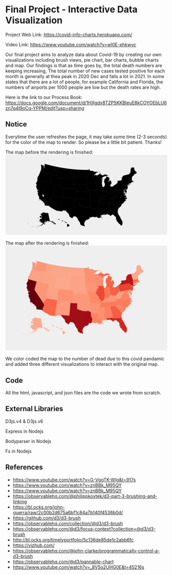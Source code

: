 Final Project - Interactive Data Visualization  
===

Project Web Link: https://covid-info-charts.herokuapp.com/

Video Link: https://www.youtube.com/watch?v=wl0E-ehkwyc

Our final project aims to analyze data about Covid-19 by
creating our own visualizations including brush views, pie
chart, bar charts, bubble charts and map. Our findings is that
as time goes by, the total death numbers are keeping increasing,
The total number of new cases tested positive for each
month is generally at thea peak in 2020 Dec and falls a lot
in 2021. In some states that there are a lot of people, for
example California and Florida, the numbers of airports per 1000 
people are low but the death rates are high.

Here is the link to our Process Book: https://docs.google.com/document/d/1HXgdx8TZP5KKBleuE8kCOYOEbLU6zn7q4I9oCg-YPPM/edit?usp=sharing

Notice
---
Everytime the user refreshes the page, it may take some time 
(2-3 seconds) for the color of the map to render. So please
be a little bit patient. Thanks!

The map before the rendering is finished:
![](img/img1.png)

The map after the rendering is finished:
![](img/img2.png)

We color coded the map to the number of dead due to this covid pandamic and added three different visualizations to interact with the original map.

Code
---
All the html, javascript, and json files are the code we wrote from scratch.

External Libraries
---
D3js.v4 & D3js.v6

Express in Nodejs

Bodyparser in Nodejs

Fs in Nodejs

References
---


- https://www.youtube.com/watch?v=G-VggTK-Wlg&t=917s
- https://www.youtube.com/watch?v=znBBk_M95QY
- https://www.youtube.com/watch?v=znBBk_M95QY
- https://observablehq.com/@philippkoytek/d3-part-3-brushing-and-linking
- https://bl.ocks.org/john-guerra/raw/2c00b2d675a6bf1c84a7b140f4536b0d/
- https://github.com/d3/d3-brush
- https://observablehq.com/collection/@d3/d3-brush
- https://observablehq.com/@d3/focus-context?collection=@d3/d3-brush
- http://bl.ocks.org/timelyportfolio/5c136de85de1c2abb6fc
- https://vizhub.com/
- https://observablehq.com/@john-clarke/programmatically-control-a-d3-brush
- https://observablehq.com/@d3/pannable-chart
- https://www.youtube.com/watch?v=_8V5o2UHG0E&t=45216s
